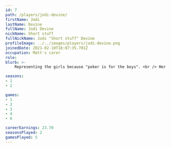 ```yaml
---
id: 7
path: /players/jodi-devine/
firstName: Jodi
lastName: Devine
fullName: Jodi Devine
nickName: Short stuff
fullNickName: Jodi "Short stuff" Devine
profileImage: ../../images/players/jodi-devine.png
joinedDate: 2021-02-10T18:07:35.701Z
occupation: Matt's carer
role: 
blurb: >-
    Representing the girls because "poker is for the boys". <br /> Her biggest tournament win to date is circa $15. (Matt let her). <br /> Short in life, short stack at the table.

seasons:
- 1
- 2

games:
- 1
- 2
- 3
- 4
- 6

careerEarnings: 23.70
seasonsPlayed: 2
gamesPlayed: 5
---
```

